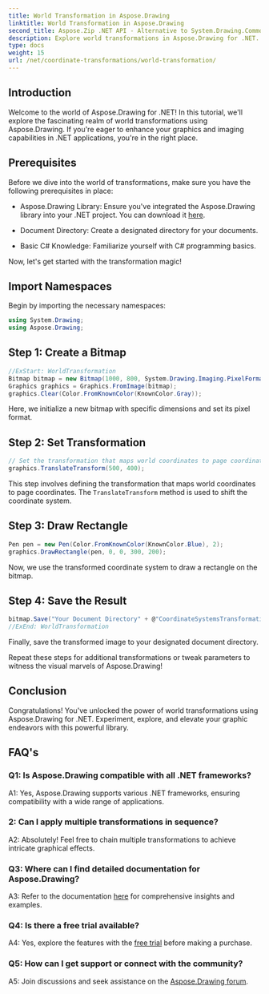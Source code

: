 ```yaml
---
title: World Transformation in Aspose.Drawing
linktitle: World Transformation in Aspose.Drawing
second_title: Aspose.Zip .NET API - Alternative to System.Drawing.Common
description: Explore world transformations in Aspose.Drawing for .NET. Elevate your graphics with easy-to-follow steps.
type: docs
weight: 15
url: /net/coordinate-transformations/world-transformation/
---
```

## Introduction

Welcome to the world of Aspose.Drawing for .NET! In this tutorial, we'll explore the fascinating realm of world transformations using Aspose.Drawing. If you're eager to enhance your graphics and imaging capabilities in .NET applications, you're in the right place.

## Prerequisites

Before we dive into the world of transformations, make sure you have the following prerequisites in place:

- Aspose.Drawing Library: Ensure you've integrated the Aspose.Drawing library into your .NET project. You can download it [here](https://releases.aspose.com/drawing/net/).

- Document Directory: Create a designated directory for your documents.

- Basic C# Knowledge: Familiarize yourself with C# programming basics.

Now, let's get started with the transformation magic!

## Import Namespaces

Begin by importing the necessary namespaces:

```csharp
using System.Drawing;
using Aspose.Drawing;
```

## Step 1: Create a Bitmap

```csharp
//ExStart: WorldTransformation
Bitmap bitmap = new Bitmap(1000, 800, System.Drawing.Imaging.PixelFormat.Format32bppPArgb);
Graphics graphics = Graphics.FromImage(bitmap);
graphics.Clear(Color.FromKnownColor(KnownColor.Gray));
```

Here, we initialize a new bitmap with specific dimensions and set its pixel format.

## Step 2: Set Transformation

```csharp
// Set the transformation that maps world coordinates to page coordinates:
graphics.TranslateTransform(500, 400);
```

This step involves defining the transformation that maps world coordinates to page coordinates. The `TranslateTransform` method is used to shift the coordinate system.

## Step 3: Draw Rectangle

```csharp
Pen pen = new Pen(Color.FromKnownColor(KnownColor.Blue), 2);
graphics.DrawRectangle(pen, 0, 0, 300, 200);
```

Now, we use the transformed coordinate system to draw a rectangle on the bitmap.

## Step 4: Save the Result

```csharp
bitmap.Save("Your Document Directory" + @"CoordinateSystemsTransformations\WorldTransformation_out.png");
//ExEnd: WorldTransformation
```

Finally, save the transformed image to your designated document directory.

Repeat these steps for additional transformations or tweak parameters to witness the visual marvels of Aspose.Drawing!

## Conclusion

Congratulations! You've unlocked the power of world transformations using Aspose.Drawing for .NET. Experiment, explore, and elevate your graphic endeavors with this powerful library.

## FAQ's

### Q1: Is Aspose.Drawing compatible with all .NET frameworks?

A1: Yes, Aspose.Drawing supports various .NET frameworks, ensuring compatibility with a wide range of applications.

### 2: Can I apply multiple transformations in sequence?

A2: Absolutely! Feel free to chain multiple transformations to achieve intricate graphical effects.

### Q3: Where can I find detailed documentation for Aspose.Drawing?

A3: Refer to the documentation [here](https://reference.aspose.com/drawing/net/) for comprehensive insights and examples.

### Q4: Is there a free trial available?

A4: Yes, explore the features with the [free trial](https://releases.aspose.com/) before making a purchase.

### Q5: How can I get support or connect with the community?

A5: Join discussions and seek assistance on the [Aspose.Drawing forum](https://forum.aspose.com/c/diagram/17).
